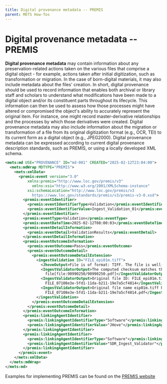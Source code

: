 ```yaml
---
title: Digital provenance metadata -- PREMIS
parent: METS How-Tos
---
```

# Digital provenance metadata -- PREMIS

**Digital provenance metadata** may contain information about any preservation-related actions taken on the various files that comprise a digital object - for example, actions taken after initial digitization, such as transformation or migration. In the case of born-digital materials, it may also include metadata about the files' creation. In short, digital provenance should be used to record information that enables both archival or library staff and scholars to understand what modifications have been made to a digital object and/or its constituent parts throughout its lifecycle. This information can then be used to assess how those processes might have altered or compromised the object's ability to accurately represent the original item. For instance, one might record master-derivative relationships and the processes by which those derivatives were created. Digital provenance metadata may also include information about the migration or transformation of a file from its original digitization format (e.g., OCR, TEI) to its current form as a digital object (e.g., JPEG2000). Digital provenance metadata can be expressed according to current digital provenance description standards, such as PREMIS, or using a locally developed XML schema.

```xml
<mets:md USE="PROVENANCE" ID="md-001" CREATED="2025-02-12T23:04:00">
  <mets:mdWrap MDTYPE="PREMIS">
    <mets:xmlData>
      <premis:event version="3.0"
          xmlns:premis="http://www.loc.gov/premis/v3"
            xmlns:xsi="http://www.w3.org/2001/XMLSchema-instance"
          xsi:schemaLocation="http://www.loc.gov/premis/v3
            https://www.loc.gov/standards/premis/v3/premis-v3-0.xsd">
        <premis:eventIdentifier>
          <premis:eventIdentifierType>Validation</premis:eventIdentifierType>
          <premis:eventIdentifierValue>Ingest_Validation_01</premis:eventIdentifierValue>
        </premis:eventIdentifier>
        <premis:eventType>Validation</premis:eventType>
        <premis:eventDateTime>2025-02-12T08:00:03</premis:eventDateTime>
        <premis:eventDetailInformation>
          <premis:eventDetail>ValidationResults</premis:eventDetail>
        </premis:eventDetailInformation>
        <premis:eventOutcomeInformation>
          <premis:eventOutcome>Pass</premis:eventOutcome>
          <premis:eventOutcomeDetail>
            <premis:eventOutcomeDetailExtension>
              <ingestValidation ID="FILE_epi01m.tiff">
                <JhoveOutput>File is of format: TIFF. The file is well-formed. The file is valid.</JhoveOutput>
                <IngestValidatorOutput>The computed checksum matches the original checksum for
                  file[file:90990250/90990250.pdf]</IngestValidatorOutput>
                <IngestValidatorOutput>Original file ID: FILE_epi01m.tiff has been changed to
                  FILE_07108e3e-5fd1-11da-b211-19e7a5cf4814</IngestValidatorOutput>
                <IngestValidatorOutput>Original file name eip01m.tiff has been changed to
                  FILE_07108e3e-5fd1-11da-b211-19e7a5cf4814.pdf</IngestValidatorOutput>
              </ingestValidation>
            </premis:eventOutcomeDetailExtension>
          </premis:eventOutcomeDetail>
        </premis:eventOutcomeInformation>
        <premis:linkingAgentIdentifier>
          <premis:linkingAgentIdentifierType>"Software"</premis:linkingAgentIdentifierType>
          <premis:linkingAgentIdentifierValue>"JHove"</premis:linkingAgentIdentifierValue>
        </premis:linkingAgentIdentifier>
        <premis:linkingAgentIdentifier>
          <premis:linkingAgentIdentifierType>"Software"</premis:linkingAgentIdentifierType>
          <premis:linkingAgentIdentifierValue>"SDR_Ingest_Validator"</premis:linkingAgentIdentifierValue>
        </premis:linkingAgentIdentifier>
      </premis:event>
    </mets:xmlData>
  </mets:mdWrap>
</mets:md>
```

Examples for implementing PREMIS can be found on the
[PREMIS website](https://www.loc.gov/standards/premis/)
